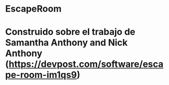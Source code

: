# EscapeRoom
# Construido sobre el trabajo de Samantha Anthony and Nick Anthony (https://devpost.com/software/escape-room-im1qs9)
